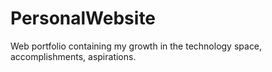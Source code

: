 # PersonalWebsite
Web portfolio containing my growth in the technology space, accomplishments, aspirations.
